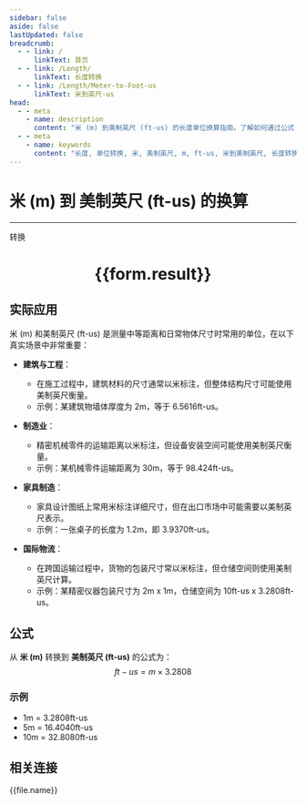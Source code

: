 ```yaml
---
sidebar: false
aside: false
lastUpdated: false
breadcrumb:
  - - link: /
      linkText: 首页
  - - link: /Length/
      linkText: 长度转换
  - - link: /Length/Meter-to-Foot-us
      linkText: 米到英尺-us
head:
  - - meta
    - name: description
      content: "米 (m) 到美制英尺 (ft-us) 的长度单位换算指南。了解如何通过公式 ft-us = m × 3.2808 转换为美制英尺。"
  - - meta
    - name: keywords
      content: "长度, 单位转换, 米, 美制英尺, m, ft-us, 米到美制英尺, 长度转换指南"
---
```

# 米 (m) 到 美制英尺 (ft-us) 的换算
---
<script setup>
import { onMounted, reactive, inject, ref } from 'vue'
import { NButton, NForm, NFormItem, NInput, NInputNumber, NSelect, NCard, useMessage,NGrid ,NGi } from 'naive-ui'
import { defineClientComponent } from 'vitepress'
import { Length } from '../../files';

const convert = inject('convert')

const form = reactive({
  number: null,
  result: '',
})

const convertHandler = () => {
  if (form.number !== null && !isNaN(form.number)) {
    const convertedValue = parseFloat(form.number) * 3.2808
    form.result = `${form.number}m = ${convertedValue.toFixed(4)}ft-us`
  } else {
    form.result = '请输入有效的数值。'
  }
}
</script>

<n-form size="large" :model="form">
  <n-form-item label="米 (m)">
    <n-input-number v-model:value="form.number" placeholder="输入米" style="width: 100%" />
  </n-form-item>
  <n-form-item>
    <n-button type="primary" @click="convertHandler" block>转换</n-button>
  </n-form-item>
</n-form>

<n-card  embedded :bordered="false" hoverable>
  <div  style="text-align:center">
    <h1>{{form.result}}</h1>
  </div>
</n-card>

## 实际应用

米 (m) 和美制英尺 (ft-us) 是测量中等距离和日常物体尺寸时常用的单位，在以下真实场景中非常重要：

- **建筑与工程**：
  - 在施工过程中，建筑材料的尺寸通常以米标注，但整体结构尺寸可能使用美制英尺衡量。
  - 示例：某建筑物墙体厚度为 2m，等于 6.5616ft-us。

- **制造业**：
  - 精密机械零件的运输距离以米标注，但设备安装空间可能使用美制英尺衡量。
  - 示例：某机械零件运输距离为 30m，等于 98.424ft-us。

- **家具制造**：
  - 家具设计图纸上常用米标注详细尺寸，但在出口市场中可能需要以美制英尺表示。
  - 示例：一张桌子的长度为 1.2m，即 3.9370ft-us。

- **国际物流**：
  - 在跨国运输过程中，货物的包装尺寸常以米标注，但仓储空间则使用美制英尺计算。
  - 示例：某精密仪器包装尺寸为 2m x 1m，仓储空间为 10ft-us x 3.2808ft-us。

## 公式

从 **米 (m)** 转换到 **美制英尺 (ft-us)** 的公式为：
$$ ft-us = m \times 3.2808 $$

### 示例
- 1m = 3.2808ft-us
- 5m = 16.4040ft-us
- 10m = 32.8080ft-us

## 相关连接
<n-grid x-gap="12" :cols="4">
  <n-gi v-for="(file, index) in Length" :key="index">
    <n-button
      text
      tag="a"
      :href="file.path"
      type="primary"
    >
      {{file.name}}
    </n-button>
  </n-gi>
</n-grid>
